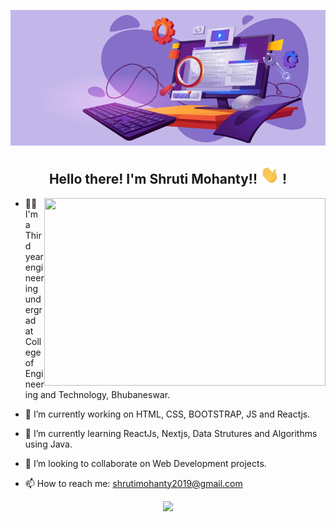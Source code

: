 <p align="center">
  <img src="./header.png">
  </p>

<h2 align="center"> Hello there! I'm Shruti Mohanty!! <img src="https://raw.githubusercontent.com/ABSphreak/ABSphreak/master/gifs/Hi.gif" width="30px"> ! </h2>

<img align="right" src="https://media.istockphoto.com/vectors/working-at-home-vector-flat-style-illustration-online-career-space-vector-id1241710244?k=20&m=1241710244&s=612x612&w=0&h=RqGpgs6pK0cC7C-P70rgtf0iPFaQLTfa0X3eNJiYRCs=" width="450" height="300">


-  👩‍🎓 I'm a Third year engineering undergrad at College of Engineering and Technology, Bhubaneswar.

-  🔭 I’m currently working on HTML, CSS, BOOTSTRAP, JS and Reactjs. 

-  📝 I’m currently learning ReactJs, Nextjs, Data Strutures and Algorithms using Java.

-  👯 I’m looking to collaborate on Web Development projects.

-  📫 How to reach me: shrutimohanty2019@gmail.com

<p align="center">
<a href="https://github.com/shruti0419">
  <img height="160em" src="https://github-readme-stats.vercel.app/api?username=shruti0419&show_icons=true&theme=dark&include_all_commits=true&count_private=true"/>
 <!-- <img height="160em" src="https://github-readme-streak-stats.herokuapp.com/?user=shruti0419&theme=dark"/> -->
</a>
</p>

